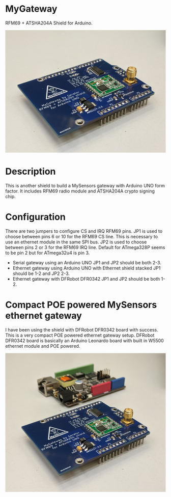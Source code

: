 # MyGateway
RFM69 + ATSHA204A Shield for Arduino.

![MyGateway shield](https://github.com/ger-ator/MyGateway/raw/master/pics/mygateway.jpg)

# Description
This is another shield to build a MySensors gateway with Arduino UNO form factor. 
It includes RFM69 radio module and ATSHA204A crypto signing chip.

# Configuration
There are two jumpers to configure CS and IRQ RFM69 pins.
JP1 is used to choose between pins 6 or 10 for the RFM69 CS line. This is necessary to use an ethernet module in the same SPI bus.
JP2 is used to choose between pins 2 or 3 for the RFM69 IRQ line. Default for ATmega328P seems to be pin 2 but for ATmega32u4 is pin 3.
 - Serial gateway using an Arduino UNO JP1 and JP2 should be both 2-3.
 - Ethernet gateway using Arduino UNO with Ethernet shield stacked JP1 should be 1-2 and JP2 2-3.
 - Ethernet gateway with DFRobot DFR0342 JP1 and JP2 should be both 1-2.

# Compact POE powered MySensors ethernet gateway
I have been using the shield with DFRobot DFR0342 board with success. This is a very compact POE powered ethernet gateway setup. DFRobot DFR0342 board is basically an Arduino Leonardo board with built in W5500 ethernet module and POE powered.

![MyGateway + DFRobot board](https://github.com/ger-ator/MyGateway/raw/master/pics/mygw-dfrobot.jpg)
